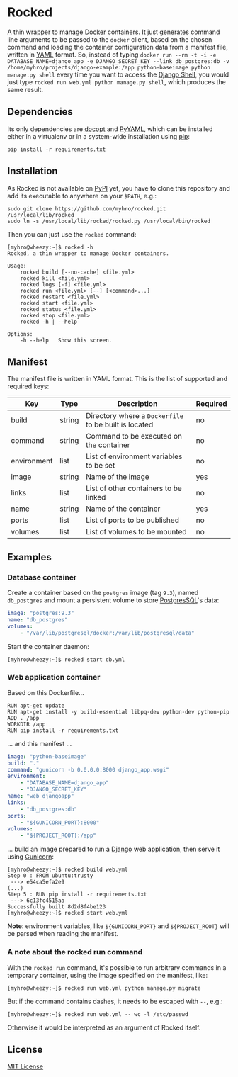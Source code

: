 Rocked
======

A thin wrapper to manage [Docker][docker] containers. It just generates command line arguments to be passed to the `docker` client, based on the chosen command and loading the container configuration data from a manifest file, written in [YAML][yaml] format. So, instead of typing `docker run --rm -t -i -e DATABASE_NAME=django_app -e DJANGO_SECRET_KEY --link db_postgres:db -v /home/myhro/projects/django-example:/app python-baseimage python manage.py shell` every time you want to access the [Django Shell][django-shell], you would just type `rocked run web.yml python manage.py shell`, which produces the same result.

## Dependencies

Its only dependencies are [docopt][docopt] and [PyYAML][pyyaml], which can be installed either in a virtualenv or in a system-wide installation using [pip][pip]:

`pip install -r requirements.txt`

## Installation

As Rocked is not available on [PyPI][pypi] yet, you have to clone this repository and add its executable to anywhere on your `$PATH`, e.g.:

    sudo git clone https://github.com/myhro/rocked.git /usr/local/lib/rocked
    sudo ln -s /usr/local/lib/rocked/rocked.py /usr/local/bin/rocked

Then you can just use the `rocked` command:

    [myhro@wheezy:~]$ rocked -h
    Rocked, a thin wrapper to manage Docker containers.

    Usage:
        rocked build [--no-cache] <file.yml>
        rocked kill <file.yml>
        rocked logs [-f] <file.yml>
        rocked run <file.yml> [--] [<command>...]
        rocked restart <file.yml>
        rocked start <file.yml>
        rocked status <file.yml>
        rocked stop <file.yml>
        rocked -h | --help

    Options:
        -h --help   Show this screen.

## Manifest

The manifest file is written in YAML format. This is the list of supported and required keys:

| Key         | Type   | Description                                           | Required |
| ----------- | ------ | ----------------------------------------------------- | -------- |
| build       | string | Directory where a `Dockerfile` to be built is located | no       |
| command     | string | Command to be executed on the container               | no       |
| environment | list   | List of environment variables to be set               | no       |
| image       | string | Name of the image                                     | yes      |
| links       | list   | List of other containers to be linked                 | no       |
| name        | string | Name of the container                                 | yes      |
| ports       | list   | List of ports to be published                         | no       |
| volumes     | list   | List of volumes to be mounted                         | no       |

## Examples

### Database container

Create a container based on the `postgres` image (tag `9.3`), named `db_postgres` and mount a persistent volume to store [PostgresSQL][postgresql]'s data:

```yaml
image: "postgres:9.3"
name: "db_postgres"
volumes:
    - "/var/lib/postgresql/docker:/var/lib/postgresql/data"
```

Start the container daemon:

`[myhro@wheezy:~]$ rocked start db.yml`

### Web application container

Based on this Dockerfile...

```
RUN apt-get update
RUN apt-get install -y build-essential libpq-dev python-dev python-pip
ADD . /app
WORKDIR /app
RUN pip install -r requirements.txt
```

... and this manifest ...

```yaml
image: "python-baseimage"
build: "."
command: "gunicorn -b 0.0.0.0:8000 django_app.wsgi"
environment:
    - "DATABASE_NAME=django_app"
    - "DJANGO_SECRET_KEY"
name: "web_djangoapp"
links:
    - "db_postgres:db"
ports:
    - "${GUNICORN_PORT}:8000"
volumes:
    - "${PROJECT_ROOT}:/app"
```

... build an image prepared to run a [Django][django] web application, then serve it using [Gunicorn][gunicorn]:

    [myhro@wheezy:~]$ rocked build web.yml
    Step 0 : FROM ubuntu:trusty
     ---> e54ca5efa2e9
    (...)
    Step 5 : RUN pip install -r requirements.txt
     ---> 6c13fc4515aa
    Successfully built 8d2d8f4be123
    [myhro@wheezy:~]$ rocked start web.yml

**Note**: environment variables, like `${GUNICORN_PORT}` and `${PROJECT_ROOT}` will be parsed when reading the manifest.

### A note about the rocked run command

With the `rocked run` command, it's possible to run arbitrary commands in a temporary container, using the image specified on the manifest, like:

`[myhro@wheezy:~]$ rocked run web.yml python manage.py migrate`

But if the command contains dashes, it needs to be escaped with `--`, e.g.:

`[myhro@wheezy:~]$ rocked run web.yml -- wc -l /etc/passwd`

Otherwise it would be interpreted as an argument of Rocked itself.

## License

[MIT License][license]


[django-shell]: https://docs.djangoproject.com/en/dev/ref/django-admin/#shell
[django]: https://www.djangoproject.com/
[docker]: http://www.docker.com/
[docopt]: https://pypi.python.org/pypi/docopt
[gunicorn]: http://gunicorn.org/
[license]: https://github.com/myhro/rocked/blob/master/LICENSE
[pip]: http://pip.readthedocs.org/en/latest/
[postgresql]: http://www.postgresql.org/
[pypi]: https://pypi.python.org/
[pyyaml]: https://pypi.python.org/pypi/PyYAML
[yaml]: https://en.wikipedia.org/wiki/YAML
